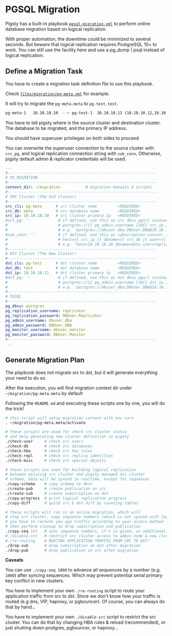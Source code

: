 # PGSQL Migration

Pigsty has a built-in playbook [`pgsql-migration.yml`](https://github.com/Vonng/pigsty/blob/master/pgsql-migration.yml) to perform online database migration based on logical replication.

With proper automation, the downtime could be minimized to several seconds. But beware that logical replication requires PostgreSQL 10+ to work. You can still use the facility here and use a pg_dump | psql instead of logical replication.



## Define a Migration Task

You have to create a migration task definition file to use this playbook.

Check [`files/migration/pg-meta.yml`](https://github.com/Vonng/pigsty/blob/master/files/migration/pg-meta.yml) for example.

It will try to migrate the `pg-meta.meta` to `pg-test.test`.

```bash
pg-meta-1	10.10.10.10  --> pg-test-1	10.10.10.11 (10.10.10.12,10.10.10.13)
```

You have to tell pigsty where is the source cluster and destination cluster. The database to be migrated, and the primary IP address.

You should have superuser privileges on both sides to proceed

You can overwrite the superuser connection to the source cluster with `src_pg`, and logical replication connection string with `sub_conn`, Otherwise, pigsty default admin & replicator credentials will be used.


```yaml
---
#-----------------------------------------------------------------
# PG_MIGRATION
#-----------------------------------------------------------------
context_dir: ~/migration           # migration manuals & scripts
#-----------------------------------------------------------------
# SRC Cluster (The OLD Cluster)
#-----------------------------------------------------------------
src_cls: pg-meta      # src cluster name         <REQUIRED>
src_db: meta          # src database name        <REQUIRED>
src_ip: 10.10.10.10   # src cluster primary ip   <REQUIRED>
#src_pg: ''            # if defined, use this as src dbsu pgurl instead of:
#                      # postgres://{{ pg_admin_username }}@{{ src_ip }}/{{ src_db }}
#                      # e.g. 'postgres://dbuser_dba:DBUser.DBA@10.10.10.10:5432/meta'
#sub_conn: ''          # if defined, use this as subscription connstr instead of:
#                      # host={{ src_ip }} dbname={{ src_db }} user={{ pg_replication_username }}'
#                      # e.g. 'host=10.10.10.10 dbname=meta user=replicator password=DBUser.Replicator'
#-----------------------------------------------------------------
# DST Cluster (The New Cluster)
#-----------------------------------------------------------------
dst_cls: pg-test      # dst cluster name         <REQUIRED>
dst_db: test          # dst database name        <REQUIRED>
dst_ip: 10.10.10.11   # dst cluster primary ip   <REQUIRED>
#dst_pg: ''            # if defined, use this as dst dbsu pgurl instead of:
#                      # postgres://{{ pg_admin_username }}@{{ dst_ip }}/{{ dst_db }}
#                      # e.g. 'postgres://dbuser_dba:DBUser.DBA@10.10.10.11:5432/test'
#-----------------------------------------------------------------
# PGSQL
#-----------------------------------------------------------------
pg_dbsu: postgres
pg_replication_username: replicator
pg_replication_password: DBUser.Replicator
pg_admin_username: dbuser_dba
pg_admin_password: DBUser.DBA
pg_monitor_username: dbuser_monitor
pg_monitor_password: DBUser.Monitor
#-----------------------------------------------------------------
...

```



## Generate Migration Plan

The playbook does not migrate src to dst, but it will generate everything your need to do so.

After the execution, you will find migration context dir under `~/migration/pg-meta.meta`  by default

Following the `README.md` and executing these scripts one by one, you will do the trick!


```bash
# this script will setup migration context with env vars
. ~/migration/pg-meta.meta/activate

# these scripts are used for check src cluster status
# and help generating new cluster definition in pigsty
./check-user     # check src users
./check-db       # check src databases
./check-hba      # check src hba rules
./check-repl     # check src replica identities
./check-misc     # check src special objects

# these scripts are used for building logical replication
# between existing src cluster and pigsty managed dst cluster
# schema, data will be synced in realtime, except for sequences
./copy-schema    # copy schema to dest
./create-pub     # create publication on src
./create-sub     # create subscription on dst
./copy-progress  # print logical replication progress
./copy-diff      # quick src & dst diff by counting tables

# these scripts will run in an online migration, which will
# stop src cluster, copy sequence numbers (which is not synced with logical replication)
# you have to reroute you app traffic according to your access method (dns,vip,haproxy,pgbouncer,etc...)
# then perform cleanup to drop subscription and publication
./copy-seq [n]   # sync sequence numbers, if n is given, an additional shift will applied
#./disable-src   # restrict src cluster access to admin node & new cluster (YOUR IMPLEMENTATION)
#./re-routing    # ROUTING APPLICATION TRAFFIC FROM SRC TO DST!            (YOUR IMPLEMENTATION)
./drop-sub       # drop subscription on dst after migration
./drop-pub       # drop publication on src after migration
```



**Caveats**

You can use `./copy-seq 1000` to advance all sequences by a number (e.g. `1000`) after syncing sequences.
Which may prevent potential serial primary key conflict in new clusters.

You have to implement your own `./re-routing` script to route your application traffic from src to dst.
Since we don't know how your traffic is routed (e.g dns, VIP, haproxy, or pgbouncer).
Of course, you can always do that by hand...

You have to implement your own `./disable-src` script to restrict the src cluster.
You can do that by changing HBA rules & reload (recommended), or just shutting down postgres, pgbouncer, or haproxy...


